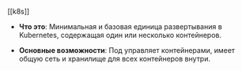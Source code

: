 [[k8s]]

- **Что это**: Минимальная и базовая единица развертывания в Kubernetes, содержащая один или несколько контейнеров.
    
- **Основные возможности**: Под управляет контейнерами, имеет общую сеть и хранилище для всех контейнеров внутри.